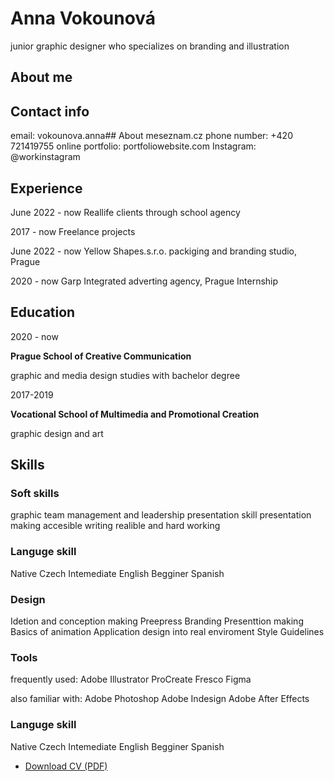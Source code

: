 
# Anna Vokounová
 junior graphic designer who specializes on branding and illustration
 
## About me


## Contact info
 email: vokounova.anna## About meseznam.cz
 phone number: +420 721419755
 online portfolio: portfoliowebsite.com
 Instagram: @workinstagram

## Experience

June 2022 - now
Reallife clients through school agency

2017 - now
Freelance projects

June 2022 - now
Yellow Shapes.s.r.o.
packiging and branding studio, Prague

2020 - now
Garp Integrated
adverting agency, Prague
Internship 

## Education

2020 - now

**Prague School of Creative Communication**

graphic and media design studies with bachelor degree

2017-2019

**Vocational School of Multimedia and Promotional Creation**

graphic design and art

## Skills

### Soft skills
graphic team management and leadership
presentation skill
presentation making
accesible writing
realible and hard working

### Languge skill
Native Czech
Intemediate English
Begginer Spanish

### Design

Idetion and conception making
Preepress
Branding
Presenttion making
Basics of animation
Application design into real enviroment 
Style Guidelines

### Tools
frequently used: 
Adobe Illustrator
ProCreate
Fresco
Figma 

also familiar with: 
Adobe Photoshop
Adobe Indesign
Adobe After Effects

### Languge skill
Native Czech
Intemediate English
Begginer Spanish

- [Download CV (PDF)](cv-2022-11-surname.pdf) <!-- At the top or bottom? -->
